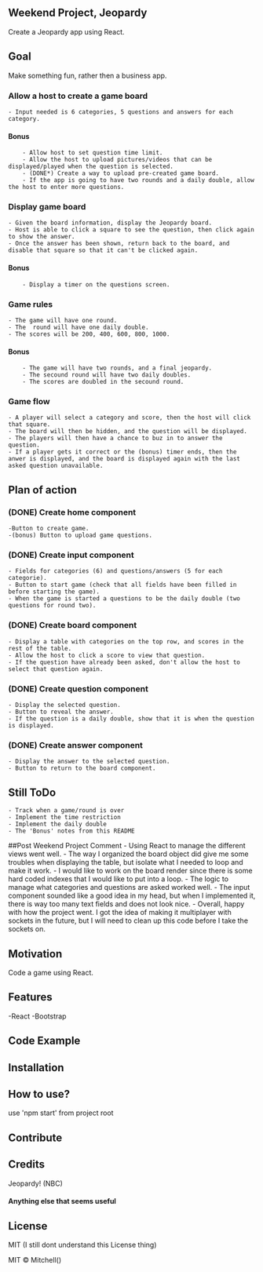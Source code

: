 ## Weekend Project, Jeopardy
Create a Jeopardy app using React.

## Goal
Make something fun, rather then a business app.
### Allow a host to create a game board
	- Input needed is 6 categories, 5 questions and answers for each category.
#### Bonus 
		- Allow host to set question time limit.
		- Allow the host to upload pictures/videos that can be displayed/played when the question is selected.
		- (DONE*) Create a way to upload pre-created game board.
		- If the app is going to have two rounds and a daily double, allow the host to enter more questions.
### Display game board
	- Given the board information, display the Jeopardy board.
	- Host is able to click a square to see the question, then click again to show the answer.
	- Once the answer has been shown, return back to the board, and disable that square so that it can't be clicked again.
#### Bonus
		- Display a timer on the questions screen.
### Game rules
	- The game will have one round.
	- The  round will have one daily double.
	- The scores will be 200, 400, 600, 800, 1000.
#### Bonus
		- The game will have two rounds, and a final jeopardy.
		- The secound round will have two daily doubles.
		- The scores are doubled in the secound round.
### Game flow
	- A player will select a category and score, then the host will click that square.
	- The board will then be hidden, and the question will be displayed.
	- The players will then have a chance to buz in to answer the question.
	- If a player gets it correct or the (bonus) timer ends, then the anwer is displayed, and the board is displayed again with the last asked question unavailable.

## Plan of action
### (DONE) Create home component
	-Button to create game.
	-(bonus) Button to upload game questions.
### (DONE) Create input component
	- Fields for categories (6) and questions/answers (5 for each categorie).
	- Button to start game (check that all fields have been filled in before starting the game).
	- When the game is started a questions to be the daily double (two questions for round two).
### (DONE) Create board component
	- Display a table with categories on the top row, and scores in the rest of the table.
	- Allow the host to click a score to view that question.
	- If the question have already been asked, don't allow the host to select that question again.
### (DONE) Create question component
	- Display the selected question.
	- Button to reveal the answer.
	- If the question is a daily double, show that it is when the question is displayed.
### (DONE) Create answer component
	- Display the answer to the selected question.
	- Button to return to the board component.

## Still ToDo
	- Track when a game/round is over
	- Implement the time restriction
	- Implement the daily double
	- The 'Bonus' notes from this README

##Post Weekend Project Comment
	- Using React to manage the different views went well.
	- The way I organized the board object did give me some troubles when displaying the table, but isolate what I needed to loop and make it work.
	- I would like to work on the board render since there is some hard coded indexes that I would like to put into a loop.
	- The logic to manage what categories and questions are asked worked well.
	- The input component sounded like a good idea in my head, but when I implemented it, there is way too many text fields and does not look nice.
	- Overall, happy with how the project went. I got the idea of making it multiplayer with sockets in the future, but I will need to clean up this code before I take the sockets on.



## Motivation
Code a game using React.

## Features
-React
-Bootstrap

## Code Example


## Installation


## How to use?
use 'npm start' from project root

## Contribute


## Credits
Jeopardy! (NBC)

#### Anything else that seems useful

## License
MIT (I still dont understand this License thing)

MIT © Mitchell()
